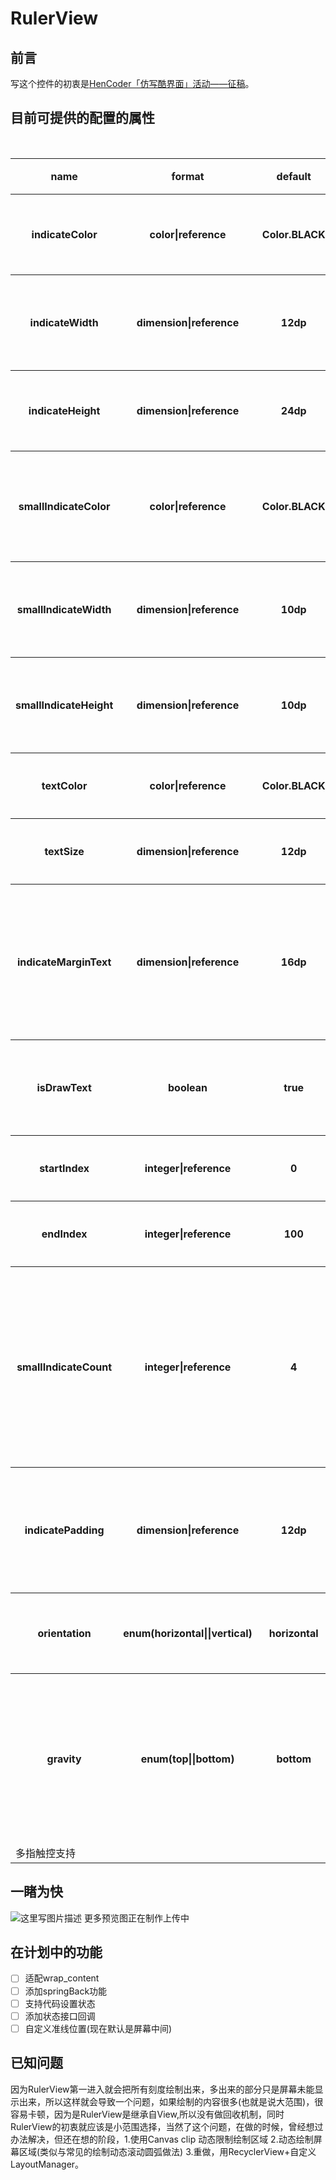 # RulerView
## 前言
写这个控件的初衷是[HenCoder「仿写酷界面」活动——征稿](http://hencoder.com/activity-mock-1/)。

## 目前可提供的配置的属性
<table>
        <tr>
            <th>name</th>
            <th>format</th>
            <th>default</th>
            <th>备注</th>
        </tr>
        <tr>
            <th>indicateColor</th>
            <th>color|reference</th>
            <th>Color.BLACK</th>
            <th>指示器颜色</th>
        </tr>
        <tr>
            <th>indicateWidth</th>
            <th>dimension|reference</th>
            <th>12dp</th>
            <th>指示器的宽度</th>
        </tr>
        <tr>
             <th>indicateHeight</th>
            <th>dimension|reference</th>
            <th>24dp</th>
            <th>指示器高度</th>
        </tr>
    <tr>
             <th>smallIndicateColor</th>
            <th>color|reference</th>
            <th>Color.BLACK</th>
            <th>小指示器的颜色</th>
        </tr>
      <tr>
             <th>smallIndicateWidth</th>
            <th>dimension|reference</th>
            <th>10dp</th>
            <th>小指示器宽度</th>
        </tr>
      <tr>
             <th>smallIndicateHeight</th>
            <th>dimension|reference</th>
            <th>10dp</th>
            <th>小指示器高度</th>
        </tr>
      <tr>
             <th>textColor</th>
            <th>color|reference</th>
            <th>Color.BLACK</th>
            <th>字体颜色</th>
        </tr>
      <tr>
             <th>textSize</th>
            <th>dimension|reference</th>
            <th>12dp</th>
            <th>字体大小</th>
        </tr>
    <tr>
             <th>indicateMarginText</th>
            <th>dimension|reference</th>
            <th>16dp</th>
            <th>指示器距离文字的距离</th>
        </tr>
    <tr>
             <th>isDrawText</th>
            <th>boolean</th>
            <th>true</th>
            <th>是否绘制文字</th>
        </tr>
    <tr>
             <th>startIndex</th>
            <th>integer|reference</th>
            <th>0</th>
            <th>开始下标</th>
        </tr>
      <tr>
             <th>endIndex</th>
            <th>integer|reference</th>
            <th>100</th>
            <th>结束下标</th>
        </tr>
      <tr>
             <th>smallIndicateCount</th>
            <th>integer|reference</th>
            <th>4</th>
            <th>大指示器之间间隔多少个小的</th>
        </tr>
      <tr>
             <th>indicatePadding</th>
            <th>dimension|reference</th>
            <th>12dp</th>
            <th>指示器之间的距离</th>
        </tr>
      <tr>
             <th>orientation</th>
            <th>enum(horizontal||vertical)</th>
            <th>horizontal</th>
            <th>尺子的方向</th>
        </tr>
    <tr>
             <th>gravity</th>
            <th>enum(top||bottom)</th>
            <th>bottom</th>
            <th>文字位置相对尺子的位置</th>
        </tr>
         <tr>
          <td colspan="4" >多指触控支持</td>
        </tr>
    </table>


## 一睹为快
![这里写图片描述](http://img.blog.csdn.net/20171019231451353?watermark/2/text/aHR0cDovL2Jsb2cuY3Nkbi5uZXQvdTAxMzY1ODM3NA==/font/5a6L5L2T/fontsize/400/fill/I0JBQkFCMA==/dissolve/70/gravity/SouthEast)
更多预览图正在制作上传中
## 在计划中的功能
- [ ] 适配wrap_content
- [ ] 添加springBack功能
- [ ] 支持代码设置状态
- [ ] 添加状态接口回调
- [ ] 自定义准线位置(现在默认是屏幕中间)

## 已知问题
因为RulerView第一进入就会把所有刻度绘制出来，多出来的部分只是屏幕未能显示出来，所以这样就会导致一个问题，如果绘制的内容很多(也就是说大范围)，很容易卡顿，因为是RulerView是继承自View,所以没有做回收机制，同时RulerView的初衷就应该是小范围选择，当然了这个问题，在做的时候，曾经想过办法解决，但还在想的阶段，1.使用Canvas clip 动态限制绘制区域 2.动态绘制屏幕区域(类似与常见的绘制动态滚动圆弧做法) 3.重做，用RecyclerView+自定义LayoutManager。



